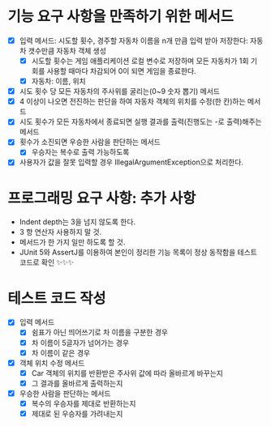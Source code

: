 # 기능 요구 사항을 만족하기 위한 메서드

- [x] 입력 메서드: 시도할 횟수, 경주할 자동차 이름을 n개 만큼 입력 받아 저장한다: 자동차 갯수만큼 자동차 객체 생성
  - [x] 시도할 횟수는 게임 애플리케이션 로컬 변수로 저장하며 모든 자동차가 1회 기회를 사용할 때마다 차감되어 0이 되면 게임을 종료한다.
  - [x] 자동차: 이름, 위치
- [x] 시도 횟수 당 모든 자동차의 주사위를 굴리는(0~9 숫자 뽑기) 메서드
- [x] 4 이상이 나오면 전진하는 판단을 하여 자동차 객체의 위치를 수정(한 칸)하는 메서드
- [x] 시도 횟수가 모든 자동차에서 종료되면 실행 결과를 출력(진행도는 -로 출력)해주는 메서드
- [x] 횟수가 소진되면 우승한 사람을 판단하는 메서드
  - [x] 우승자는 복수로 출력 가능하도록
- [x] 사용자가 값을 잘못 입력할 경우 IllegalArgumentException으로 처리한다.

# 프로그래밍 요구 사항: 추가 사항

- Indent depth는 3을 넘지 않도록 한다.
- 3 항 연산자 사용하지 말 것.
- 메서드가 한 가지 일만 하도록 할 것.
- JUnit 5와 AssertJ를 이용하여 본인이 정리한 기능 목록이 정상 동작함을 테스트 코드로 확인 ✨✨✨

# 테스트 코드 작성

- [x] 입력 메서드
  - [x] 쉼표가 아닌 띄어쓰기로 차 이름을 구분한 경우
  - [x] 차 이름이 5글자가 넘어가는 경우
  - [x] 차 이름이 같은 경우
- [x] 객체 위치 수정 메서드
  - [x] Car 객체의 위치를 반환받은 주사위 값에 따라 올바르게 바꾸는지
  - [x] 그 결과를 올바르게 출력하는지
- [x] 우승한 사람을 판단하는 메서드
  - [x] 복수의 우승자를 제대로 반환하는지
  - [x] 제대로 된 우승자를 가려내는지